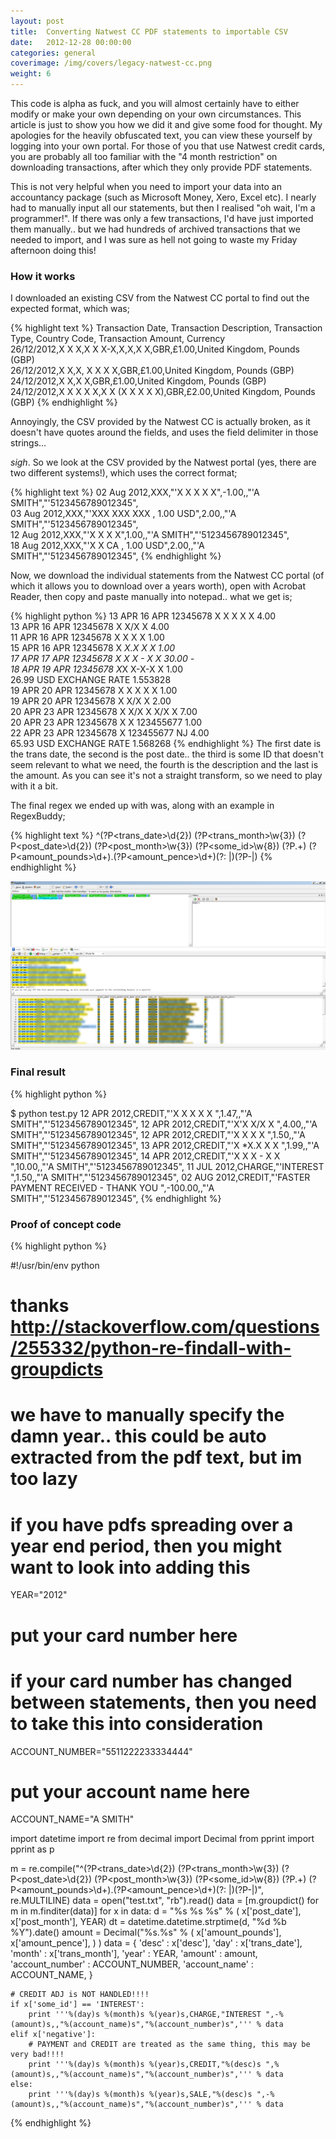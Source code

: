 ```yaml
---
layout: post
title:  Converting Natwest CC PDF statements to importable CSV
date:   2012-12-28 00:00:00
categories: general
coverimage: /img/covers/legacy-natwest-cc.png
weight: 6
---
```




This code is alpha as fuck, and you will almost certainly have to either modify or make your own depending on your own circumstances. This article is just to show you how we did it and give some food for thought. My apologies for the heavily obfuscated text, you can view these yourself by logging into your own portal. For those of you that use Natwest credit cards, you are probably all too familiar with the "4 month restriction" on downloading transactions, after which they only provide PDF statements. 

This is not very helpful when you need to import your data into an accountancy package (such as Microsoft Money, Xero, Excel etc). I nearly had to manually input all our statements, but then I realised "oh wait, I'm a programmer!". If there was only a few transactions, I'd have just imported them manually.. but we had hundreds of archived transactions that we needed to import, and I was sure as hell not going to waste my Friday afternoon doing this! 

### How it works 

I downloaded an existing CSV from the Natwest CC portal to find out the expected format, which was; 

{% highlight text %}
Transaction Date, Transaction Description, Transaction Type, Country Code, Transaction Amount, Currency  
26/12/2012,X X X,X X X-X,X,X,X X,GBR,£1.00,United Kingdom, Pounds (GBP)  
26/12/2012,X X,X, X X X X,GBR,£1.00,United Kingdom, Pounds (GBP)  
24/12/2012,X X,X X,GBR,£1.00,United Kingdom, Pounds (GBP)  
24/12/2012,X X X X X,X X (X X X X X),GBR,£2.00,United Kingdom, Pounds (GBP)
{% endhighlight %} 

Annoyingly, the CSV provided by the Natwest CC is actually broken, as it doesn't have quotes around the fields, and uses the field delimiter in those strings... 

*sigh*. So we look at the CSV provided by the Natwest portal (yes, there are two different systems!), which uses the correct format; 

{% highlight text %}
02 Aug 2012,XXX,"'X X X X X",-1.00,,"'A SMITH","'5123456789012345",  
03 Aug 2012,XXX,"'XXX XXX XXX , 1.00 USD",2.00,,"'A SMITH","'5123456789012345",  
12 Aug 2012,XXX,"'X X X X",1.00,,"'A SMITH","'5123456789012345",  
18 Aug 2012,XXX,"'X X CA , 1.00 USD",2.00,,"'A SMITH","'5123456789012345",
{% endhighlight %} 

Now, we download the individual statements from the Natwest CC portal (of which it allows you to download over a years worth), open with Acrobat Reader, then copy and paste manually into notepad.. what we get is; 

{% highlight python %}
13 APR 16 APR 12345678 X X X X X 4.00  
13 APR 16 APR 12345678 X X/X X 4.00  
11 APR 16 APR 12345678 X X X X 1.00  
15 APR 16 APR 12345678 X *X.X X X 1.00  
17 APR 17 APR 12345678 X X X - X X 30.00 -  
18 APR 19 APR 12345678 X*X X-X-X X 1.00  
26.99 USD EXCHANGE RATE 1.553828  
19 APR 20 APR 12345678 X X X X X 1.00  
19 APR 20 APR 12345678 X X/X X 2.00  
20 APR 23 APR 12345678 X X/X X X/X X 7.00  
20 APR 23 APR 12345678 X X 123455677 1.00  
22 APR 23 APR 12345678 X 123455677 NJ 4.00  
65.93 USD EXCHANGE RATE 1.568268
{% endhighlight %} The first date is the trans date, the second is the post date.. the third is some ID that doesn't seem relevant to what we need, the fourth is the description and the last is the amount. As you can see it's not a straight transform, so we need to play with it a bit. 

The final regex we ended up with was, along with an example in RegexBuddy; 

{% highlight text %}
^(?P<trans_date>\d{2}) (?P<trans_month>\w{3}) (?P<post_date>\d{2}) (?P<post_month>\w{3}) (?P<some_id>\w{8}) (?P<desc>.+) (?P<amount_pounds>\d+)\.(?P<amount_pence>\d+)(?: |)(?P<negative>-|)
{% endhighlight %}

[![legacy-natwest-1.png](/img/postcontent/legacy-natwest-1.png)](/img/postcontent/legacy-natwest-1.png)

### Final result

{% highlight python %}

$ python test.py
12 APR 2012,CREDIT,"'X X X X X ",1.47,,"'A SMITH","'5123456789012345",
12 APR 2012,CREDIT,"'X'X X/X X ",4.00,,"'A SMITH","'5123456789012345",
12 APR 2012,CREDIT,"'X X X X ",1.50,,"'A SMITH","'5123456789012345",
13 APR 2012,CREDIT,"'X *X.X X X ",1.99,,"'A SMITH","'5123456789012345",
14 APR 2012,CREDIT,"'X X X - X X ",10.00,,"'A SMITH","'5123456789012345",
11 JUL 2012,CHARGE,"'INTEREST ",1.50,,"'A SMITH","'5123456789012345",
02 AUG 2012,CREDIT,"'FASTER PAYMENT RECEIVED - THANK YOU ",-100.00,,"'A SMITH","'5123456789012345",
{% endhighlight %}


### Proof of concept code

{% highlight python %}

#!/usr/bin/env python
# thanks http://stackoverflow.com/questions/255332/python-re-findall-with-groupdicts

# we have to manually specify the damn year.. this could be auto extracted from the pdf text, but im too lazy
# if you have pdfs spreading over a year end period, then you might want to look into adding this
YEAR="2012"

# put your card number here
# if your card number has changed between statements, then you need to take this into consideration
ACCOUNT_NUMBER="5511222233334444"

# put your account name here
ACCOUNT_NAME="A SMITH"

import datetime
import re
from decimal import Decimal
from pprint import pprint as p

m = re.compile("^(?P<trans_date>\d{2}) (?P<trans_month>\w{3}) (?P<post_date>\d{2}) (?P<post_month>\w{3}) (?P<some_id>\w{8}) (?P<desc>.+) (?P<amount_pounds>\d+)\.(?P<amount_pence>\d+)(?: |)(?P<negative>-|)", re.MULTILINE)
data = open("test.txt", "rb").read()
data = [m.groupdict() for m in m.finditer(data)]
for x in data:
    d = "%s %s %s" % ( x['post_date'], x['post_month'], YEAR)
    dt = datetime.datetime.strptime(d, "%d %b %Y").date()
    amount = Decimal("%s.%s" % ( x['amount_pounds'], x['amount_pence'], ) )
    data = {
             'desc' : x['desc'],
             'day' : x['trans_date'],
             'month' : x['trans_month'],
             'year' : YEAR,
             'amount' : amount,
             'account_number' : ACCOUNT_NUMBER,
             'account_name' : ACCOUNT_NAME,
        }

    # CREDIT ADJ is NOT HANDLED!!!!
    if x['some_id'] == 'INTEREST':
        print '''%(day)s %(month)s %(year)s,CHARGE,"INTEREST ",-%(amount)s,,"%(account_name)s","%(account_number)s",''' % data
    elif x['negative']:
        # PAYMENT and CREDIT are treated as the same thing, this may be very bad!!!!
        print '''%(day)s %(month)s %(year)s,CREDIT,"%(desc)s ",%(amount)s,,"%(account_name)s","%(account_number)s",''' % data
    else:
        print '''%(day)s %(month)s %(year)s,SALE,"%(desc)s ",-%(amount)s,,"%(account_name)s","%(account_number)s",''' % data
{% endhighlight %}
